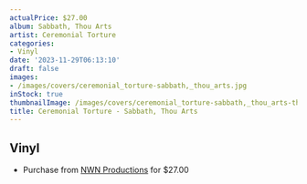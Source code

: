 ```yaml
---
actualPrice: $27.00
album: Sabbath, Thou Arts
artist: Ceremonial Torture
categories:
- Vinyl
date: '2023-11-29T06:13:10'
draft: false
images:
- /images/covers/ceremonial_torture-sabbath,_thou_arts.jpg
inStock: true
thumbnailImage: /images/covers/ceremonial_torture-sabbath,_thou_arts-thumb.jpg
title: Ceremonial Torture - Sabbath, Thou Arts
---
```


## Vinyl
* Purchase from [NWN Productions](http://shop.nwnprod.com/index.php?route=product/product&path=75&product_id=35796&sort=pd.name&order=ASC) for $27.00
